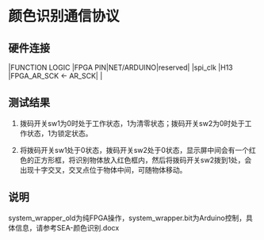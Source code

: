 # 颜色识别通信协议

## 硬件连接
|FUNCTION  LOGIC |FPGA PIN|NET/ARDUINO|reserved|
|spi_clk         |H13     |FPGA_AR_SCK  <- AR_SCK|   |

## 测试结果
1. 拨码开关sw1为0时处于工作状态，1为清零状态；拨码开关sw2为0时处于工作状态，1为锁定状态。

2. 将拨码开关sw1处于0状态，拨码开关sw2处于0状态，显示屏中间会有一个红色的正方形框，将识别物体放入红色框内，然后将拨码开关sw2拨到1处，会出现十字交叉，交叉点位于物体中间，可随物体移动。

## 说明
system_wrapper_old为纯FPGA操作，system_wrapper.bit为Arduino控制，具体信息，请参考SEA-颜色识别.docx